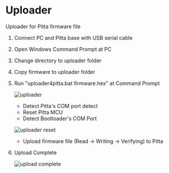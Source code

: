 # Uploader
Uploader for Pitta firmware file

1. Connect PC and Pitta base with USB serial cable
2. Open Windows Command Prompt at PC
3. Change directory to uploader folder
4. Copy firmware to uploader folder
5. Run "uploader4pitta.bat firmware.hex" at Command Prompt

   ![uploader](https://user-images.githubusercontent.com/96027590/146873327-cd6f4dec-9353-479d-8f59-812ccccd4289.jpg)

   - Detect Pitta's COM port detect
   - Reset Pitta MCU
   - Detect Bootloader's COM Port

   ![uploader reset](https://user-images.githubusercontent.com/96027590/146873356-63b95384-625a-4973-bc64-56e4832feb9e.jpg)

   - Upload firmware file (Read -> Writing -> Verifying) to Pitta

6. Upload Complete

   ![upload complete](https://user-images.githubusercontent.com/96027590/146873594-7ef655e6-be52-448f-8445-c81f4cc1b7c9.jpg)
